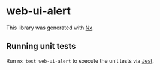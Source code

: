 # web-ui-alert

This library was generated with [Nx](https://nx.dev).

## Running unit tests

Run `nx test web-ui-alert` to execute the unit tests via [Jest](https://jestjs.io).
